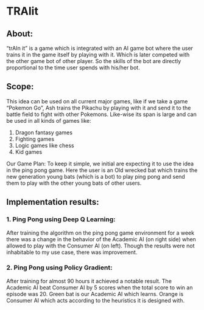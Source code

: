 # TRAIit
## About:
“trAIn it” is a game which is integrated with an AI game bot where the user trains it in the game itself by playing with it. Which is later competed with the other game bot of other player. So the skills of the bot are directly proportional to the time user spends with his/her bot.
 
## Scope:
This idea can be used on all current major games, like if we take a game “Pokemon Go”, Ash trains the Pikachu by playing with it and send it to the battle field to fight with other Pokemons. 
Like-wise its span is large and can be used in all kinds of games like:
1.	Dragon fantasy games
2.	Fighting games
3.	Logic games like chess
4.	 Kid games

Our Game Plan:
To keep it simple, we initial are expecting it to use the idea in the ping pong game. Here the user is an Old wrecked bat which trains the new generation young bats (which is a bot) to play ping pong and send them to play with the other young bats of other users.

## Implementation results:


### 1. Ping Pong using Deep Q Learning:

After training the algorithm on the ping pong game environment for a week there was a change in the behavior of the Academic AI (on right side) when allowed to play with the Consumer AI (on left). Though the results were not inhabitable to my use case, there was improvement.


### 2. Ping Pong using Policy Gradient:

After training for almost 90 hours it achieved a notable result. The Academic AI beat Consumer AI by 5 scores when the total score to win an episode was 20. Green bat is our Academic AI which learns. Orange is Consumer AI which acts according to the heuristics it is designed with.

